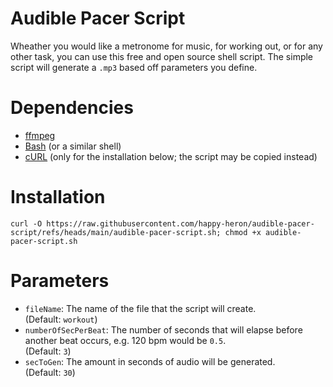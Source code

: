 # Audible Pacer Script
Wheather you would like a metronome for music, for working out, or for any other task, you can use this free and open source shell script. The simple script will generate a `.mp3` based off parameters you define.
# Dependencies
- [ffmpeg](https://www.ffmpeg.org/)
- [Bash](https://en.wikipedia.org/wiki/Bash_(Unix_shell)) (or a similar shell)
- [cURL](https://en.wikipedia.org/wiki/CURL) (only for the installation below; the script may be copied instead)
# Installation
`curl -O https://raw.githubusercontent.com/happy-heron/audible-pacer-script/refs/heads/main/audible-pacer-script.sh; chmod +x audible-pacer-script.sh`
# Parameters
- `fileName`: The name of the file that the script will create.\
  (Default: `workout`)
- `numberOfSecPerBeat`: The number of seconds that will elapse before another beat occurs, e.g. 120 bpm would be `0.5`.\
  (Default: `3`)
- `secToGen`: The amount in seconds of audio will be generated.\
  (Default: `30`)
